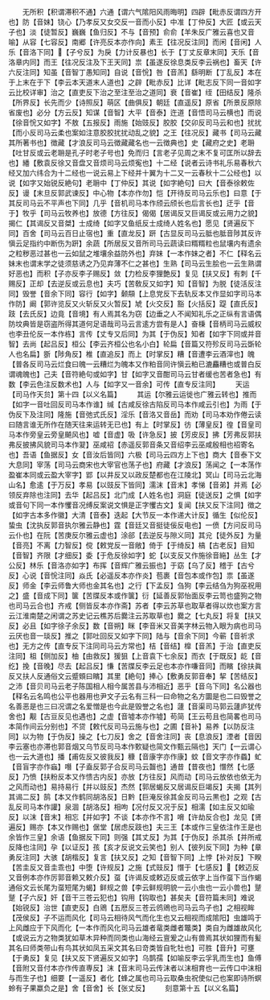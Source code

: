 <!-- { "loadSidebar": true } -->
　　无所积【积谓滞积不通】六通【谓六气隂阳风雨晦明】四辟【毗赤反谓四方开也】防【音妹】铙心【乃孝反又女交反一音而小反】中准【丁仲反】大匠【或云天子也】淡【徒暂反】巍巍【鱼归反】不与【音预】俞俞【羊朱反广雅云喜也又音喻】从容【七容反】南郷【许亮反本亦作向】素王【往况反注同】而闲【音闲】人乐【音洛下同】【子兮反】为戾【力计反暴也】长于【丁丈反章末同】天乐【音洛章内同】而王【往况反注及下王天同】祟【虽遂反徐息类反李云祸也】畜天【许六反注同】知虽【音智丁愚知同】自说【音恱】咎【音羔】繇明断【丁乱反】本在于上末在于下【李云本天道末人道也】之辟【毗赤反】比详【毗志反下同一音如字云比校详审】治之【直吏反下治之至注至治之道同】衰【音崔】绖【田结反】隆杀【所界反】长先而少【诗照反】萌区【曲俱反】朝廷【直遥反】原省【所景反原除省废也】必分【方云反】知谋【音智】大平【音泰】迕道【音悟司马云横也】而说【徐音恱又如字】不敖【五报反】雨施【始豉反】胶胶【交卯反司马云和也】扰扰【而小反司马云柔也案如注意胶胶扰扰动乱之貌】之王【往况反】藏书【司马云藏其所著书也】徴藏【才浪反司马云徴藏藏名也一云徴典也】史【藏府之史】老耼【吐甘反或云老耼是孔子时老子号也】免而归【言老子见周之末不复可匡所以辞去也】繙【敷袁反徐又音盘又音烦司马云烦寃也】十二经【说者云诗书礼乐易春秋六经又加六纬合为十二经也一说云易上下经并十翼为十二又一云春秋十二公经也】以说【如字又始锐反絶句】老耼中【丁仲反】其说【如字絶句】曰大【音泰徐敕佐反】谩【末旦反郭武谏反】中心物【本亦作勿】恺【开待反司马云乐也】曰意【于其反司马云不平声也下同】几乎【音机司马本作颀云颀长也后言长也】迂乎【音于】牧乎【司马云牧养也】放德【方往反】偈偈【居谒反又巨谒反或云用力之貌】揭仁【其谒反又音桀】士成绮【如字又鱼纸反士成绮人姓名也】愿见【贤遍反下同】百舍【司马云百日止宿也】重【直龙反】趼【古显反司马云胝也胝音陟其反许愼云足指约中断伤为趼】余蔬【所居反又音所司马云蔬读曰糈糈粒也鼠壤内有遗余之粒秽恶过甚也一云如鼠之堆壤余益防外也】弃妹【一本作妹之者】不仁【释名云妹末也谓末学之徒须慈诱之乃见弃薄不仁之甚也】生熟【司马云生脍也一云生熟谓好恶也】而积【子亦反李子赐反】敛【力检反李狸艶反】复见【扶又反】有刺【千赐反】正却【去逆反或云息也】夫巧【苦敎反又如字】知【音智】为脱【徒活反注同】毁誉【音余下同】容行【如字】颡頯【上息党反下去轨反本又作显如字司马本作防】阚【郭许览反又火斩反又火暂反】虓【火交反】豁【火括反】踶【直氏反】跂【去氏反】边竟【音境】有人焉其名为窃【边垂之人不闻知礼乐之正纵有言语偶防坟典皆是窃盗所得其道何足语哉司马云言逺方尝有是人】奋棅【音柄司马云威权也李丑伦反一本作栋】言传【丈专又后同】为其【于伪反】知者【如字下同或并音智】去尚【起吕反】桓公【李云齐桓公也名小白】轮扁【音篇又符殄反司马云斲轮人也名扁】斵【陟角反】椎【直追反】而上【时掌反】糟【音遭李云酒滓也】魄【普各反司马云烂食曰魄一云糟烂为魄本又作粕音同许愼云粕已漉麤糟也或普白反谓魂魄也】己夫【音符絶句或如字】甘【如字又音酣司马云甘者缓也苦者急也】有数【李云色注反数术也】人与【如字又一音余】可传【直专反注同】
　　天运【司马作天贠】第十四【以义名篇】
　　其运【尔雅云运徙也广雅云转也】推而【如字一音吐回反司马本作谁】缄【古咸反徐古陷反司马本作咸云引也】为雨【于伪反下及注同】隆施【音弛式氏反】淫乐【音洛又音岳】而劝【司马本劝作倦云读曰随言谁无所作在随天往来运转无已也】有上【时掌反】彷【薄皇反】徨【音皇司马本作旁皇云旁皇飇风也】嘘【音虚】吸【许急反】披【芳皮反】拂【芳弗反郭扶弗反披拂风貌司马本作翇】巫咸祒【赤遥反郭音条又音绍李云巫咸殷相也祒寄名也】吾语【鱼据反】女【音汝后皆同】六极【司马云四方上下也】商大【音泰下文大息同】宰荡【司马云商宋也大宰官也荡子也】府藏【才浪反】荡闻之【一本荡作盈崔本同或云盈大宰字】郢【以井反又以政反楚都也在江陵北】冥山【司马云北海山名】愈逺【于万反】孝易【以豉反下皆同】濡沫【音末】孝悌【音弟】并焉【必领反弃除也注同】去华【起吕反】北门成【人姓名也】洞庭【徒送反】之惧【如字或音句下同一本作戄音况缚反案说文惧是正字戄古文】复闻【扶又反下注同】徴之【如字古本多作徽】大清【音泰】迭起【大节反一本作递大计反】循生【似伦反】蛰虫【沈执反郭音执尔雅云静也】霆【音廷又音挺徒佞反电也】一偾【方问反司马云仆也】在阮【苦庚反尔雅云虚也】涂郤【去逆反与隙义同】其兊【徒外反】为量【音亮】不离【力智反】傥【敕党反一音敞】倚于【于绮反】槁【古老反】目知【音智】齐限【才细反】委【于危反徐如字】蛇【以支反又作施徐音絁】丛生【才公反】林乐【音洛亦如字】布挥【音辉广雅云振也】于窈【乌了反】稽于【古兮反】心说【音恱注同】焱氏【必遥反本亦作炎】苞裹【音包本或作包】祟【虽遂反】师金【李云师鲁大师也金其名也】之行【下孟反】刍狗【李云结刍为狗巫祝用之】盛【音成下同】箧【苦牒反本或作箧】衍【延善反郭怡面反李云笥也盛狗之物也司马云合也】齐戒【侧皆反本亦作斋】苏者【李云苏草也取草者得以炊也案方言云江淮南楚之闲谓之苏史记云樵苏后爨注云苏取草也】爨之【七丸反】将复【扶又反】必且【如字徐子余反】数【音朔】眯【李音米又音美字林云物入眼为病也司马云厌也音一琰反】推之【郭吐回反又如字下同】陆与【音余下同】今蕲【音祈求也】无方之传【直专反下注同司马云方常也】桔【音结】橰【音羔】于治【直吏反注同】柤【侧加反】柚【由救反】猨狙【上音袁下七余反】而衣【于既反】龁【音纥】挽【音晚】尽去【起吕反】慊【苦牒反李云足也本亦作嗛音同】而矉【徐扶眞反又扶人反通俗文云蹙頞曰矉】其里【絶句】捧心【敷勇反郭音奉】挈【苦结反】之沛【音贝司马云老子陈国相人相今属苦县与沛相近】恶乎【音乌下同】名公器也【释名云名鸣也公平也器用也尹文子云名有三科一曰命物之名方圜是也二曰毁誉之名善恶是也三曰况谓之名爱憎是也今此是毁誉之名也】蘧【音渠司马郭云蘧庐犹传舍也】觏【古豆反见也遇也】之虚【音墟本亦作墟】苟简【王云苟且也简畧也司马本简作间云分别也】不贷【敕代反司马云施与也】之圃【音补】易养【以防反注同】以为物【于伪反】操之【七刀反】舍之【音舍注同】丧【息浪反】湮者【音因李云塞也亦滞也郭音烟又乌节反司马本作歅疑也简文作甄云隔也】天门【一云谓心也一云大道也】播【甫佐反又彼我反】穅【音康字亦作康】蚊【音文字亦作蟁】虻【音盲字亦作蝱】噆【子盍反郭子合反司马云齧也】通昔【昔夜也】憯然【七感反】乃愤【扶粉反本又作愦古内反】亦放【方往反】风而动【司马云放依也依无为之风而动也】易持易行【并以豉反】杰然【郭居蝎反又居谒反巨竭反】夫揭【其列其谒二反】鹄【本又作鹤同胡洛反】日黔【巨淹反徐其金反司马云黒也】之观【古乱反司马本作讙】泉涸【胡洛反】相呴【况付反又况于反】相濡【如主反又如瑜反】以沫【音末】相忘【并如字】不谈【本亦作不言】嗋【许劫反合也】龙见【贤遍反】赐亦【本又作赐也】倨堂【居虑反跂也】夫三王【本或作三皇依注作王是也余皆作三皇】余语【鱼据反下同】则强【其丈反】为其【于伪反】杀其杀【并所戒反降也注同】孕【以证反】孩【亥才反说文云笑也】别人【彼列反下同】为种【章勇反注同】大骇【胡楷反】复言【扶又反】之知【音智下同】上悖【补对反】下睽【苦圭反又音圭乖也】中堕【许规反】之施【式豉反】憯于【七感反】【敕迈反又音例本亦作厉郭音赖又敕介反】虿【许谒反或敕迈反或云依字上当作虿下当作蝎通俗文云长尾为虿短尾为蝎】鲜规之兽【李云鲜规明貌一云小虫也一云小兽也】蹵蹵【子六反】奸【音干三苍云犯也】钩用【钩取也】甚矣夫【音符篇未同】难说【始锐反】治世【直吏反】白鶂【五厯反三苍云鸧鶂也司马云鸟子也】之相视眸【茂侯反】子不运而风化【司马云相待风气而化生也又云相视而成隂阳】虫雄鸣于上风雌应于下风而化【一本作而风化司马云雄者鼋类雌者鼈类】类自为雌雄故风化【或说云方之物类犹如草木异种而同类也山海经云亶爰之山有兽焉其状如狸而有髪其名曰师类带山有鸟其状如凤五采文其名曰竒类皆自牝牡也】可胜【音升】可壅【于勇反】复见【扶又反下贤遍反又如字】乌鹊孺【如喻反李云孚乳而生也】鱼傅【音附又音付本亦作传直専反】沫【音末司马云传沫者以沫相育也一云传口中沫相与而生子也】细要【一遥反】者化【蜂之属也司马云取桑虫祝使似己也案即诗所螟蛉有子果蠃负之是】舍【音舍】长【张丈反】
　　刻意第十五【以义名篇】
